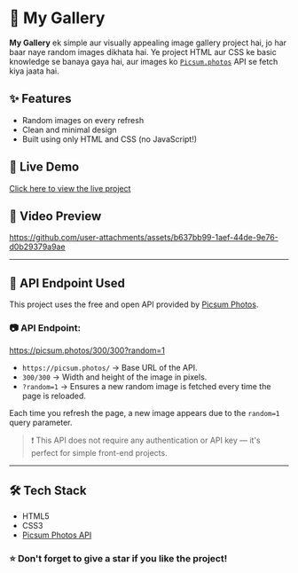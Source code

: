 # 📸 My Gallery

**My Gallery** ek simple aur visually appealing image gallery project hai, jo har baar naye random images dikhata hai. Ye project HTML aur CSS ke basic knowledge se banaya gaya hai, aur images ko [`Picsum.photos`](https://picsum.photos) API se fetch kiya jaata hai.

## ✨ Features

- Random images on every refresh
- Clean and minimal design
- Built using only HTML and CSS (no JavaScript!)

## 🔗 Live Demo

[Click here to view the live project](https://dhananjaymukhiya.github.io/my-gallery/)

## 🎥 Video Preview

https://github.com/user-attachments/assets/b637bb99-1aef-44de-9e76-d0b29379a9ae

---

## 🔌 API Endpoint Used

This project uses the free and open API provided by [Picsum Photos](https://picsum.photos).

### 📷 API Endpoint:
https://picsum.photos/300/300?random=1

- `https://picsum.photos/` → Base URL of the API.
- `300/300` → Width and height of the image in pixels.
- `?random=1` → Ensures a new random image is fetched every time the page is reloaded.

Each time you refresh the page, a new image appears due to the `random=1` query parameter.

> ❗ This API does not require any authentication or API key — it's perfect for simple front-end projects.

---

## 🛠️ Tech Stack

- HTML5
- CSS3
- [Picsum Photos API](https://picsum.photos)

### ⭐ Don't forget to give a star if you like the project!
